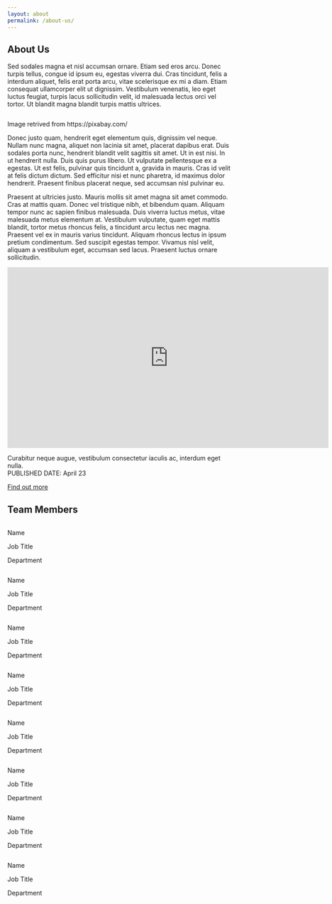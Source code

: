 ```yaml
---
layout: about
permalink: /about-us/
---
```


<div class="aboutus">

<div class="about-us blue-background">
    <div class="page-wrapper">
        <div class="title"><h2>About Us</h2></div>
        <div class="about-us-content">
            <p>
                Sed sodales magna et nisl accumsan ornare. Etiam sed eros arcu. Donec turpis tellus, congue id ipsum eu, egestas viverra dui. Cras tincidunt, felis a interdum aliquet, felis erat porta arcu, vitae scelerisque ex mi a diam. Etiam consequat ullamcorper elit ut dignissim. Vestibulum venenatis, leo eget luctus feugiat, turpis lacus sollicitudin velit, id malesuada lectus orci vel tortor. Ut blandit magna blandit turpis mattis ultrices.
            </p>
        </div>  
    </div>
</div>

<div class="about-us-vision">
    <div class="page-wrapper">
        <div class="about-us-vision-content">
            <div class="about-us-vision-image">
                <img src="/assets/img/about_vision_image.jpg" alt="">
                <p>Image retrived from https://pixabay.com/</p>
            </div>
            <div class="about-us-vision-text">    
                <p>    
                Donec justo quam, hendrerit eget elementum quis, dignissim vel neque. Nullam nunc magna, aliquet non lacinia sit amet, placerat dapibus erat. Duis sodales porta nunc, hendrerit blandit velit sagittis sit amet. Ut in est nisi. In ut hendrerit nulla. Duis quis purus libero. Ut vulputate pellentesque ex a egestas. Ut est felis, pulvinar quis tincidunt a, gravida in mauris. Cras id velit at felis dictum dictum. Sed efficitur nisi et nunc pharetra, id maximus dolor hendrerit. Praesent finibus placerat neque, sed accumsan nisl pulvinar eu.
                </p>
                <p>
                Praesent at ultricies justo. Mauris mollis sit amet magna sit amet commodo. Cras at mattis quam. Donec vel tristique nibh, et bibendum quam. Aliquam tempor nunc ac sapien finibus malesuada. Duis viverra luctus metus, vitae malesuada metus elementum at. Vestibulum vulputate, quam eget mattis blandit, tortor metus rhoncus felis, a tincidunt arcu lectus nec magna. Praesent vel ex in mauris varius tincidunt. Aliquam rhoncus lectus in ipsum pretium condimentum. Sed suscipit egestas tempor. Vivamus nisl velit, aliquam a vestibulum eget, accumsan sed lacus. Praesent luctus ornare sollicitudin.
                </p>
            </div>
        </div>
    </div>
</div>

<div class="about-us-video">
    <div class="page-wrapper video-content">
        <div class="video">
            <iframe width="724" height="407" src="https://cdn.pixabay.com/video/2015/09/27/846-140823862_large.mp4" title="Chandrima Chakraborty | 2019 College of New Scholars | McMaster University" frameborder="0" allow="accelerometer; autoplay; clipboard-write; encrypted-media; gyroscope; picture-in-picture; web-share" referrerpolicy="strict-origin-when-cross-origin" allowfullscreen></iframe>
        </div>
        <div class="about-us-video-content">
            <p>Curabitur neque augue, vestibulum consectetur iaculis ac, interdum eget nulla.<br />
            PUBLISHED DATE: April 23<br /></p>
            <a href="">Find out more</a>
        </div>
    </div>
</div>

<div class="about-us-team yellow-background">
    <div class="page-wrapper">
        <div class="title"><h2>Team Members</h2></div>
            <div class="about-us-teams">
                <div class="about-us-team-member">
                    <div class="about-us-team-member-image">
                        <img src="/assets/img/about_teams.webp" alt="" />
                    </div>
                    <div class="about-us-team-member-name">
                        <p>Name</p>
                    </div>
                    <div class="line"></div>
                    <div class="about-us-team-member-position">
                        <p>Job Title</p>
                    </div>
                    <div class="about-us-team-member-department">
                        <p>Department</p>
                    </div>
                </div>
                <div class="about-us-team-member">
                    <div class="about-us-team-member-image">
                        <img src="/assets/img/about_teams.webp" alt="" />
                    </div>
                    <div class="about-us-team-member-name">
                        <p>Name</p>
                    </div>
                    <div class="line"></div>
                    <div class="about-us-team-member-position">
                        <p>Job Title</p>
                    </div>
                    <div class="about-us-team-member-department">
                        <p>Department</p>
                    </div>
                </div>
                <div class="about-us-team-member">
                    <div class="about-us-team-member-image">
                        <img src="/assets/img/about_teams.webp" alt="" />
                    </div>
                    <div class="about-us-team-member-name">
                        <p>Name</p>
                    </div>
                    <div class="line"></div>
                    <div class="about-us-team-member-position">
                        <p>Job Title</p>
                    </div>
                    <div class="about-us-team-member-department">
                        <p>Department</p>
                    </div>
                </div>
                <div class="about-us-team-member">
                    <div class="about-us-team-member-image">
                        <img src="/assets/img/about_teams.webp" alt="" />
                    </div>
                    <div class="about-us-team-member-name">
                        <p>Name</p>
                    </div>
                    <div class="line"></div>
                    <div class="about-us-team-member-position">
                        <p>Job Title</p>
                    </div>
                    <div class="about-us-team-member-department">
                        <p>Department</p>
                    </div>
                </div>
                <div class="about-us-team-member">
                    <div class="about-us-team-member-image">
                        <img src="/assets/img/about_teams.webp" alt="" />
                    </div>
                    <div class="about-us-team-member-name">
                        <p>Name</p>
                    </div>
                    <div class="line"></div>
                    <div class="about-us-team-member-position">
                        <p>Job Title</p>
                    </div>
                    <div class="about-us-team-member-department">
                        <p>Department</p>
                    </div>
                </div>
                <div class="about-us-team-member">
                    <div class="about-us-team-member-image">
                        <img src="/assets/img/about_teams.webp" alt="" />
                    </div>
                    <div class="about-us-team-member-name">
                        <p>Name</p>
                    </div>
                    <div class="line"></div>
                    <div class="about-us-team-member-position">
                        <p>Job Title</p>
                    </div>
                    <div class="about-us-team-member-department">
                        <p>Department</p>
                    </div>
                </div>
                <div class="about-us-team-member">
                    <div class="about-us-team-member-image">
                        <img src="/assets/img/about_teams.webp" alt="" />
                    </div>
                    <div class="about-us-team-member-name">
                        <p>Name</p>
                    </div>
                    <div class="line"></div>
                    <div class="about-us-team-member-position">
                        <p>Job Title</p>
                    </div>
                    <div class="about-us-team-member-department">
                        <p>Department</p>
                    </div>
                </div>
                <div class="about-us-team-member">
                    <div class="about-us-team-member-image">
                        <img src="/assets/img/about_teams.webp" alt="" />
                    </div>
                    <div class="about-us-team-member-name">
                        <p>Name</p>
                    </div>
                    <div class="line"></div>
                    <div class="about-us-team-member-position">
                        <p>Job Title</p>
                    </div>
                    <div class="about-us-team-member-department">
                        <p>Department</p>
                    </div>
                </div>
            </div>
        </div>
    </div>
</div>
